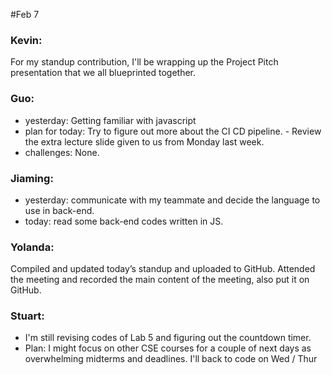 #Feb 7

### Kevin:
For my standup contribution, I'll be wrapping up the Project Pitch presentation that we all blueprinted together.

### Guo:
- yesterday:     Getting familiar with javascript
- plan for today: Try to figure out more about the CI CD pipeline. - Review the extra lecture slide given to us from Monday last week.
- challenges: None.


### Jiaming:
- yesterday: communicate with my teammate and decide the language to use in back-end.
- today: read some back-end codes written in JS.

### Yolanda:
Compiled and updated today’s standup and uploaded to GitHub. Attended the meeting and recorded the main content of the meeting, also put it on GitHub.

### Stuart:
- I'm still revising codes of Lab 5 and figuring out the countdown timer.
- Plan: I might focus on other CSE courses for a couple of next days as overwhelming midterms and deadlines. I'll back to code on Wed / Thur